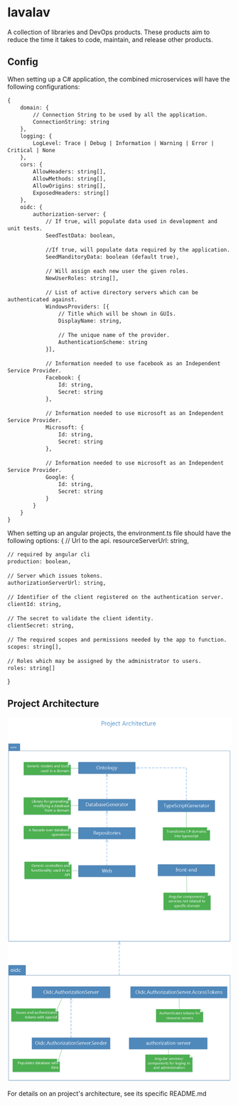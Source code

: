# lavalav
A collection of libraries and DevOps products. These products aim to reduce the time it takes to code, maintain, and release other products.



## Config
When setting up a C# application, the combined microservices will have the following configurations:
```
{
	domain: {
		// Connection String to be used by all the application.
		ConnectionString: string
	},
	logging: {
		LogLevel: Trace | Debug | Information | Warning | Error | Critical | None
	},
	cors: {
		AllowHeaders: string[],
		AllowMethods: string[],
		AllowOrigins: string[],
		ExposedHeaders: string[]
	},
	oidc: {
		authorization-server: {
			// If true, will populate data used in development and unit tests.
			SeedTestData: boolean,

			//If true, will populate data required by the application.
			SeedManditoryData: boolean (default true),

			// Will assign each new user the given roles.
			NewUserRoles: string[],

			// List of active directory servers which can be authenticated against.
			WindowsProviders: [{
				// Title which will be shown in GUIs.
				DisplayName: string,

				// The unique name of the provider.
				AuthenticationScheme: string
			}],

			// Information needed to use facebook as an Independent Service Provider.
			Facebook: {
				Id: string,
				Secret: string
			},

			// Information needed to use microsoft as an Independent Service Provider.
			Microsoft: {
				Id: string,
				Secret: string
			},

			// Information needed to use microsoft as an Independent Service Provider.
			Google: {
				Id: string,
				Secret: string
			}
		}
	}
}
```



When setting up an angular projects, the environment.ts file should have the following options:
{
    // Url to the api.
	resourceServerUrl: string,

    // required by angular cli
	production: boolean,

	// Server which issues tokens.
	authorizationServerUrl: string,

	// Identifier of the client registered on the authentication server.
	clientId: string,

	// The secret to validate the client identity.
	clientSecret: string,

	// The required scopes and permissions needed by the app to function.
	scopes: string[],

	// Roles which may be assigned by the administrator to users.
	roles: string[]
}



## Project Architecture
<img src="docs/api-architecture.png" />

For details on an project's architecture, see its specific README.md